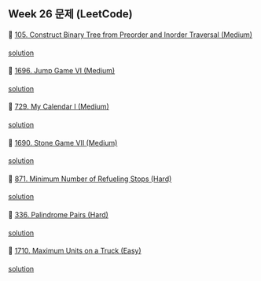 ## Week 26 문제 (LeetCode)

####
👀 [105. Construct Binary Tree from Preorder and Inorder Traversal (Medium)](https://leetcode.com/problems/construct-binary-tree-from-preorder-and-inorder-traversal/)
####
[solution]()
####
👀 [1696. Jump Game VI (Medium)](https://leetcode.com/problems/jump-game-vi/)
####
[solution]()
####
👀 [729. My Calendar I (Medium)](https://leetcode.com/problems/my-calendar-i/)
####
[solution]()
####
👀 [1690. Stone Game VII (Medium)](https://leetcode.com/problems/stone-game-vii/)
####
[solution]()
####
👀 [871. Minimum Number of Refueling Stops (Hard)](https://leetcode.com/problems/minimum-number-of-refueling-stops/)
####
[solution]()
####
👀 [336. Palindrome Pairs (Hard)](https://leetcode.com/problems/palindrome-pairs/)
####
[solution]()
####
👀 [1710. Maximum Units on a Truck (Easy)](https://leetcode.com/problems/maximum-units-on-a-truck/)
####
[solution]()
####
